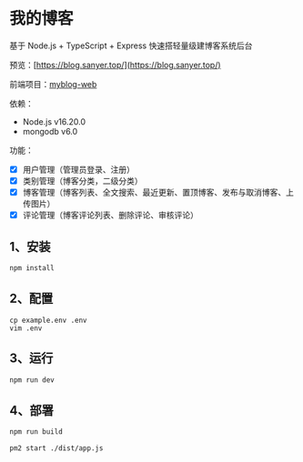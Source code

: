 # 我的博客

基于 Node.js + TypeScript + Express 快速搭轻量级建博客系统后台

预览：[https://blog.sanyer.top/](https://blog.sanyer.top/)

前端项目：[myblog-web](https://github.com/sanyers/myblog-web)

依赖：

- Node.js v16.20.0
- mongodb v6.0

功能：

- [x] 用户管理（管理员登录、注册）
- [x] 类别管理（博客分类，二级分类）
- [x] 博客管理（博客列表、全文搜索、最近更新、置顶博客、发布与取消博客、上传图片）
- [x] 评论管理（博客评论列表、删除评论、审核评论）

## 1、安装

```bash
npm install
```

## 2、配置

```
cp example.env .env
vim .env
```

## 3、运行

```bash
npm run dev
```

## 4、部署

```bash
npm run build

pm2 start ./dist/app.js
```